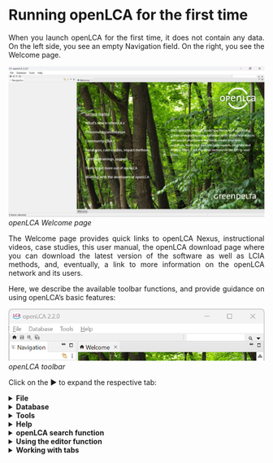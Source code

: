 # Running openLCA for the first time

<div style='text-align: justify;'>

When you launch openLCA for the first time, it does not contain any data. On the left side, you see an empty Navigation field. On the right, you see the Welcome page.

![](./media/openlca_2_home.png)
_openLCA Welcome page_

The Welcome page provides quick links to openLCA Nexus, instructional videos, case studies, this user manual, the openLCA download page where you can download the latest version of the software as well as LCIA methods, and, eventually, a link to more information on the openLCA network and its users.

Here, we describe the available toolbar functions, and provide guidance on using openLCA’s basic features:

![](./media/toolbar_short.png)
_openLCA toolbar_

Click on the &#x25B6; to expand the respective tab:

<details>
<summary><b>File</b></summary>

The following options are available under **File**:

-   **Save / Save As... / Save All:** This option saves the work that is currently opened in the editor tabs. Unsaved tabs will be not included in the calculations that will be performed.

-   **Close / Close All:** This option closes the current/all windows opened in the editor.

-   **Preferences:** Under preferences, you can customize openLCA upon your needs. Here, you can find settings as memory allocation for openLCA, and language selection.

    -   **Collaboration:** Here, you can select your preferred configurations for working with the collaboration server. 

		- _Check referenced changes_: if this is checked, openLCA will scan - after selecting datasets for a commit - the database for changes in datasets that are referenced by the selected datasets and suggests to also commit them. E.g. if you want to commit a process dataset, and you have added a newly created flow to the input table, the flow is considered a referenced change.

		- _Enable comments_: if this is checked, openLCA loads comments that were added to data sets on the LCA Collaboration Server and displays them in the model editors.
	
			![](./media/settings_collaboration.png)  
			_Preferences Collaboration_

		More information about the Collaboration Server can be found in the respective [chapter](./collaboserver.md).
	 
	 -  **Configuration:** Here you can choose among eleven available languages (Arabic, Bulgarian, Catalan, Chinese, English, French, German, Italian, Portuguese, Spanish or Turkish). You can also select the maximum memory usage (see [chapter](./installation/memory.md)).
	 
		![](./media/settings_configuration.png)  
		
		_Preferences Configuration_
		
		- **Graphical editor theme:** You can change now the theme for the model graph namely: Dark, Light, Nord Dark, Nord Light, Poimardres. However, to access the dark mode for the whole application, you need to select it on your operating system.
		
		![](./media/editor_theme.png)  
		
		- **Reset window layout:** Furthermore, you can reset your window settings if you encounter a bug or if you find yourself lost with the number of open windows.
				
		- **Download calculation libraries:** This option allows you to integrate fast calculation libraries for openLCA. This function is still developed currently.
	
		_**Note**_: You need to restart openLCA to activate configuration changes.         
	
		   
	- **Experimental features:** These features are still in development, but you can already access them by checking this box. We welcome any feedback to further refine them. Here you can activate the novel social impact assessment feature.
		
		![](./media/settings_experimental_features.png)  
		_Preferences Experimental Features_

    - **Import/Export:** Here you can change the ILCD Network settings (currently under development).

    - **Logging:** Here you can set what information should be written in openLCA's log file. You can also keep the log file opened permanently if you want.

    - **Number format:** If you are not a fan of the six-decimal display format, you can modify it here. This setting will not affect calculation results and it is just for your convenience, adjusting the format in the user interface. 
	
	In case you made a mistake here, "Restore Defaults" will always bring you back to the default settings.
	
- **Import:** See section "[Importing and combining databases](./databases/importing_and_combining_databases.md)"

- **Export:** See section "[Exporting data](./databases/exporting_databases.md)"
	
- **Exit:** This option closes openLCA, as well as clicking on the small cross at the right corner of openLCA.


</details>

<details>
<summary><b>Database</b></summary>

_**Note**_: Almost all the functions described here can also be accessed via right click with mouse on the navigation panel.

The following options are available under "**Database**" when a database is opened:

-   **New Database**: For creating a new database, see section "[Creating a new empty database](./databases/create_database.md)" for details.
It is also
    possible to activate the "New Database" function by right-clicking the
    navigation window.

-   **Restore Database:** For restoring a database, see section "[Restoring a database](./databases/restore_database.md)" for details. 

-   **Backup Database:** Copy the database into an archive file to save it.

-   **Validate:** Checks the database about inconsistencies and creates a validation report.

-   **Copy:** Creates a copy of the active database.

-   **Rename:** Renames the active database.

-   **Delete Database:** Deletes the active database from openLCA. Please note, this action is irreversible!

-   **Close Database:** Closes the active database. Alternatively, opening another database will automatically close the active one.

-   **Check linking properties:** Performs a comprehensive provider check on the active database and displays the results in a table. It will show if processes lack a default provider, whether product or waste flows exist with multiple providers, if and which product flows have multiple providers and identifies provider linking options that are uncritical with the active database.

-   **Properties:** Shows the database's location on the computer and the type of the database.

-   **Compress database:** This function will remove deleted datasets from the active database freeing up space in the database. 
	
-	**Contents:** Under the two tabs, "_flows_" and "_processes_" are available. Clicking on them shows a list of all the flows or all the processes within the database. This option allows you to filter all flows using the CAS number or chemical formula.

</details>


<details>
<summary><b>Tools</b></summary>

The following options are available under "**Tools**":

![](./media/options_under_tools.png)  
_Options under Tools_

- **Show views**

The following options are available after clicking on "**Show views**" and "**Other**":

![](./media/settings_tools_show_views.png)  
_Options under **Show views, Other**_

- **_General_**

	- _Console:_ Displays the log file
	- _Minimap:_ Not available, a relict from creating openLCA with eclipse
	- _Outline:_ Displays a list of all the processes of a product system, including all its background processes. It is only applicable after you’ve created a product system. Open the product system’s Model Graph (tab) and choose the "Outline" option from "Views". The outline allows you to choose the processes you wish to show or hide from the Model Graph.
	- _Palette:_ Not available, a relict from creating openLCA with eclipse (don't worry)
	- _Properties:_ Not available, a relict from creating openLCA with eclipse (don't worry)

- **_Other_**

	- _Commit History:_ Shows the commit history of the synchronization with the
    collaboration server, see section "[Link with Collaboration Server](./collaboserver.md)".
	- _Compare with repository:_ Shows the comparison with the
    collaboration server, see section "[Link with Collaboration Server](./collaboserver.md)".
	- _Navigation:_ The Navigation window displays the databases you have imported
    into openLCA and all the data sets they include.

- **Developer Tools:** 

    -   _SQL_: A tool that can be used to carry out SQL queries in openLCA.
    -   _Console_: The console tool is the live feed of our program with the same content as our log-file.
    -   _Python_: openLCA supports the possibility to run Python programs directly in openLCA. With this feature, you can automate calculations in openLCA, write your own data imports or exports, perform sensitivity analysis calculations by varying parameter values, and much more.
    -   _IPC Server_: Inter-Process Communication is a platform-independent data exchange interface via _HTTP_. _IPC_ Server allows running openLCA services via Python’s standard library

	However, to run the scripts use the respective button (green arrow) in the tool bar.

- **Bulk-replace:** It is a tool that allows the replacement of a flow or product
    provider with another flow or provider. To find out more details on bulk-replace see "[Using mapping files in openLCA](../database/mapping_validation.md)" chapter.
	
- **Flow mapping (experimental):** Still under development but already available for you!

- **Library export (experimental):** Still under development but already available for you!

- **Get EPDs from EC3:** With openLCA 2 it is now possible to download or download EPDs from EC3 (Embodied Carbon in Construction Calculator) by [Building Transparency](<https://www.buildingtransparency.org/>). This requires access to the Building Transparancy server. Also an upload is possible.

- **Formula interpreter:** Use this interpreter to check if your formulas are correct. More information on the interpreter is accessible by opening the formula interpreter and typing "help" in the command line.

	![](./media/formula_interpreter.png)  
	_openLCA Formula Interpreter_


</details>

<details>
<summary><b>Help</b></summary>

Under "Help" you can find information on the openLCA copyright and openLCA log file as well as a link to this user manual and other free resources. 

</details>

<details>
<summary><b>openLCA search function</b></summary>

On the top-right corner of the page, the "Search" function allows you to search for keywords in openLCA (e.g. name of flows, processes, social indicators, currencies, etc.). You can search across all sections or specify specific areas. In openLCA 2, you can also search for datasets within accessible repositories on the collaboration server and import them into the local working database.

![](./media/search.png)  
_Search function in openLCA_  

When you search for a term, you can even filter the results:

![](./media/search_function_filter.png)  
_Filtering after using the search function in openLCA_  

</details>

<details>
<summary><b>Using the editor function</b></summary>

As displayed, there is a small icon with two yellow arrows on the on the top-right corner of the navigation. This is the "Link with the editor" function and can be active (light blue highlight) or deactived (no highlight). If the option is activated, the flows/processes/product systems being opened in the main window of openLCA (editor) will be opened in the navigation panel. If it is deactivated, the currently opened flow/process/product system will not be opened in the navigation. 

![](./media/editor_link.png)  
_Activated "Link with Editor" option_

This option is helpfful if you are looking for a flows/processes/product systems in a database with the option activated it will automatically open the respective folder structure in the navigation panel. Once found, you can deactivate the option again.

Moreover, if you click on the three dots next to the editor you will also find the "Refresh" function. It refreshes the "Navigator". For example, when creating data sets in a Python script or via the IPC server, they won't show up in the "Navigator" if you do not refresh it.

</details>

<details>
<summary><b>Working with tabs</b></summary>

In openLCA 2, every new window is organized as a tab next to the welcome one within the main window. Right-clicking on a tab provides different management options, improving the user-friendliness of openLCA.

![](./media/tabs_click_right.png)  
_Right-clicking a tab_

Tabs can be detached and moved around on the screen. By dragging and dropping a detached tab next to an existing tab in openLCA, you can reverse the detachment. This feature allows you to run openLCA in a single-window and multi-window mode, particularly beneficial when working with multiple screens.

To show two tabs either underneath or next to each other, drag one tab till a double line appears on your screen.  

![](./media/drag.png)
_Placing tabs underneath or next to each other_  

**_Note:_** An asterisk "*" in front of the tab's name indicates that the data of your tab is
not saved and therefore an older state of this tab will be included in any calculation. 

_**Note**_: If you are unhappy with your choice of tabs and windows, you can always reset them under File → Preferences → Configuration → Reset Window. 

</details>


</div>
